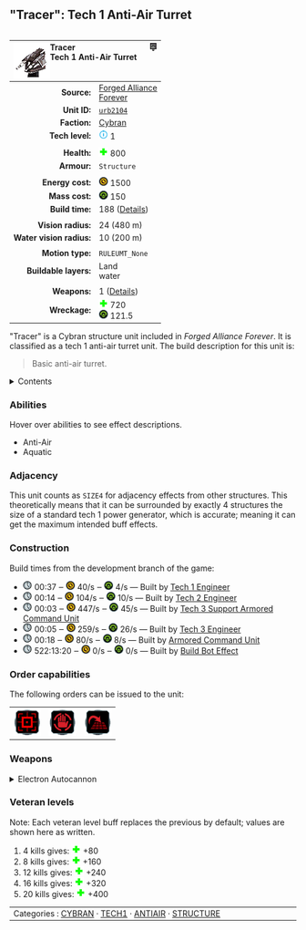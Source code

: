 "Tracer": Tech 1 Anti-Air Turret
----
<table align="right">
    <thead>
        <tr>
            <th align="left" colspan="2">
                <img align="left" src="icons/units/URB2104_icon.png" title="Tracer unit icon" /><img align="right" src="icons/strategicicons/icon_structure1_antiair_rest.png" title="icon_structure1_antiair" />Tracer<br />Tech 1 Anti-Air Turret
            </th>
        </tr>
    </thead>
    <tbody>
        <tr>
            <td align="right"><strong>Source:</strong></td>
            <td><a href="Forged Alliance Forever">Forged Alliance<br />Forever</a></td>
        </tr>
        <tr>
            <td align="right"><strong>Unit ID:</strong></td>
            <td><a href="https://github.com/FAForever/fa/D:/faf-development/fa/units/URB2104/URB2104_unit.bp"><code>urb2104</code></a></td>
        </tr>
        <tr>
            <td align="right"><strong>Faction:</strong></td>
            <td><a href="categories.CYBRAN">Cybran</a></td>
        </tr>
        <tr>
            <td align="right"><strong>Tech level:</strong></td>
            <td><img src="icons/T1.png" title="Tech 1" /> 1</td>
        </tr>
        <tr><td align="center" colspan="2"></td></tr>
        <tr>
            <td align="right"><strong>Health:</strong></td>
            <td><img src="icons/health.png" title="Health" /> 800</td>
        </tr>
        <tr>
            <td align="right"><strong>Armour:</strong></td>
            <td><code>Structure</code></td>
        </tr>
        <tr><td align="center" colspan="2"></td></tr>
        <tr>
            <td align="right"><strong>Energy cost:</strong></td>
            <td><img src="icons/energy.png" title="Energy" /> 1500</td>
        </tr>
        <tr>
            <td align="right"><strong>Mass cost:</strong></td>
            <td><img src="icons/mass.png" title="Mass" /> 150</td>
        </tr>
        <tr>
            <td align="right"><strong>Build time:</strong></td>
            <td>188 (<a href="#construction">Details</a>)</td>
        </tr>
        <tr><td align="center" colspan="2"></td></tr>
        <tr>
            <td align="right"><strong>Vision radius:</strong></td>
            <td> <span title="0.48 km, 0.30 mi">24 (480 m)</span></td>
        </tr>
        <tr>
            <td align="right"><strong>Water vision radius:</strong></td>
            <td> <span title="0.20 km, 0.12 mi">10 (200 m)</span></td>
        </tr>
        <tr><td align="center" colspan="2"></td></tr>
        <tr>
            <td align="right"><strong>Motion type:</strong></td>
            <td><code>RULEUMT_None</code></td>
        </tr>
        <tr>
            <td align="right"><strong>Buildable layers:</strong></td>
            <td>Land<br />water</td>
        </tr>
        <tr><td align="center" colspan="2"></td></tr>
        <tr>
            <td align="right"><strong>Weapons:</strong></td>
            <td>1 (<a href="#weapons">Details</a>)</td>
        </tr>
        <tr>
            <td align="right"><strong>Wreckage:</strong></td>
            <td><img src="icons/health.png" title="Health" /> 720<br /><img src="icons/mass.png" title="Mass" /> 121.5</td>
        </tr>
    </tbody>
</table>

"Tracer" is a Cybran structure unit included in *Forged Alliance Forever*.
It is classified as a tech 1 anti-air turret unit.
The build description for this unit is:

<blockquote>Basic anti-air turret.</blockquote>

<details>
<summary>Contents</summary>

1. – <a href="#abilities">Abilities</a>
2. – <a href="#adjacency">Adjacency</a>
3. – <a href="#construction">Construction</a>
4. – <a href="#order-capabilities">Order capabilities</a>
5. – <a href="#weapons">Weapons</a>
6. – <a href="#veteran-levels">Veteran levels</a>
</details>

### Abilities
Hover over abilities to see effect descriptions.

* <span title="Can shoot aircraft, including high-altitude air">Anti-Air</span>
* <span title="Buildable on land and on or in water">Aquatic</span>

### Adjacency
This unit counts as `SIZE4` for adjacency effects from other structures. This theoretically means that it can be surrounded by exactly 4 structures the size of a standard tech 1 power generator, which is accurate; meaning it can get the maximum intended buff effects. 

### Construction
Build times from the development branch of the game:
* <img src="icons/time.png" title="Time" /> 00:37 ‒ <img src="icons/energy.png" title="Energy" /> 40/s ‒ <img src="icons/mass.png" title="Mass" /> 4/s — Built by <a href="URL0105">Tech 1 Engineer</a>
* <img src="icons/time.png" title="Time" /> 00:14 ‒ <img src="icons/energy.png" title="Energy" /> 104/s ‒ <img src="icons/mass.png" title="Mass" /> 10/s — Built by <a href="URL0208">Tech 2 Engineer</a>
* <img src="icons/time.png" title="Time" /> 00:03 ‒ <img src="icons/energy.png" title="Energy" /> 447/s ‒ <img src="icons/mass.png" title="Mass" /> 45/s — Built by <a href="URL0301">Tech 3 Support Armored Command Unit</a>
* <img src="icons/time.png" title="Time" /> 00:05 ‒ <img src="icons/energy.png" title="Energy" /> 259/s ‒ <img src="icons/mass.png" title="Mass" /> 26/s — Built by <a href="URL0309">Tech 3 Engineer</a>
* <img src="icons/time.png" title="Time" /> 00:18 ‒ <img src="icons/energy.png" title="Energy" /> 80/s ‒ <img src="icons/mass.png" title="Mass" /> 8/s — Built by <a href="URL0001">Armored Command Unit</a>
* <img src="icons/time.png" title="Time" /> 522:13:20 ‒ <img src="icons/energy.png" title="Energy" /> 0/s ‒ <img src="icons/mass.png" title="Mass" /> 0/s — Built by <a href="URA0001">Build Bot Effect</a>

### Order capabilities
The following orders can be issued to the unit:
<table>
<td><img float="left" src="icons/orders/attack.png" title="Attack
Left click for attack order. Right click to toggle target priorities for sniping." /></td>
<td><img float="left" src="icons/orders/stop.png" title="Stop" /></td>
<td><img float="left" src="icons/orders/stand-ground.png" title="Fire State" /></td>
</table>

### Weapons
<details>
<summary>Electron Autocannon</summary>
<p>
    <table>
        <tr>
            <td align="right"><strong>Target type:</strong></td>
            <td><code>RULEWTT_Unit</code><br />(Anti-Air)</td>
        </tr>
        <tr>
            <td align="right"><strong>Projectile:</strong></td>
            <td><a href="Projectiles#caa-autocannon-01"><code>CAAAutocannon01</code></a></td>
        </tr>
        <tr>
            <td align="right"><strong>DPS estimate:</strong></td>
            <td>70 <span title="Note: This only counts listed stats.">(<u>?</u>)</span></td>
        </tr>
        <tr>
            <td align="right"><strong>Damage:</strong></td>
            <td>14 <span title="Note: This doesn't count some scripted effects.">(<u>?</u>)</span></td>
        </tr>
        <tr>
            <td align="right"><strong>Damage instances:</strong></td>
            <td>2 projectiles</td>
        </tr>
        <tr>
            <td align="right"><strong>Damage type:</strong></td>
            <td><code>Normal</code></td>
        </tr>
        <tr>
            <td align="right"><strong>Max range:</strong></td>
            <td> <span title="880 m, 0.55 mi">44 (0.88 km)</span></td>
        </tr>
        <tr>
            <td align="right"><strong>Firing cycle:</strong></td>
            <td>Once every 0.4s <span title="Note: This doesn't count additional delays such as charging, reloading, and others.">(<u>?</u>)</span></td>
        </tr>
    </table>
</p>
</details>


### Veteran levels
Note: Each veteran level buff replaces the previous by default; values are shown here as written.

1. 4 kills gives: <img src="icons/health.png" title="Health" /> +80
2. 8 kills gives: <img src="icons/health.png" title="Health" /> +160
3. 12 kills gives: <img src="icons/health.png" title="Health" /> +240
4. 16 kills gives: <img src="icons/health.png" title="Health" /> +320
5. 20 kills gives: <img src="icons/health.png" title="Health" /> +400

<table align="center">
<td width="1215px">Categories : 
<a href="categories.CYBRAN">CYBRAN</a> · 
<a href="_categories.TECH1">TECH1</a> · 
<a href="_categories.ANTIAIR">ANTIAIR</a> · 
<a href="_categories.STRUCTURE">STRUCTURE</a></td>
</table>
